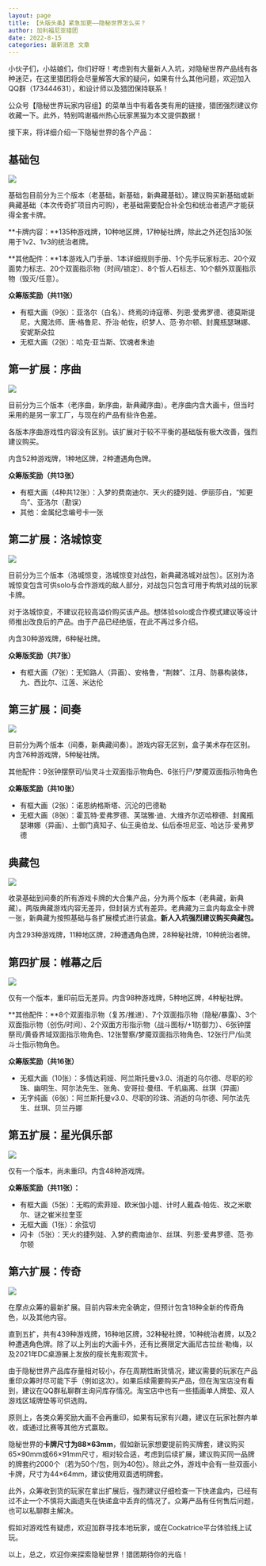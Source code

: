 ```yaml
---
layout: page
title: 【头版头条】紧急加更——隐秘世界怎么买？
author: 加利福尼亚猎团
date: 2022-8-15
categories: 最新消息 文章
---
```


小伙子们，小姑娘们，你们好呀！考虑到有大量新人入坑，对隐秘世界产品线有各种迷茫，在这里猎团将会尽量解答大家的疑问，如果有什么其他问题，欢迎加入QQ群（173444631），和设计师以及猎团保持联系！

公众号【隐秘世界玩家内容组】的菜单当中有着各类有用的链接，猎团强烈建议你收藏一下。此外，特别鸣谢福州热心玩家黑猫为本文提供数据！

接下来，将详细介绍一下隐秘世界的各个产品：

## 基础包

![](/public/image/posts/220815-1.png)

基础包目前分为三个版本（老基础，新基础，新典藏基础）。建议购买新基础或新典藏基础（本次传奇扩项目内可购），老基础需要配合补全包和统治者遗产才能获得全套卡牌。

**卡牌内容：**135种游戏牌，10种地区牌，17种秘社牌，除此之外还包括30张用于1v2、1v3的统治者牌。

**其他配件：**1本游戏入门手册、1本详细规则手册、1个先手玩家标志、20个双面势力标志、20个双面指示物（时间/锁定）、8个哲人石标志、10个额外双面指示物（毁灭/任意）。

**众筹版奖励（共11张）**

- 有框大画（9张）：亚洛尔（白名）、终焉的诗寇蒂、列恩·爱弗罗德、德莫斯提尼，大魔法师、唐·格鲁尼、乔治·帕佐，织梦人、范·弥尔顿、封魔瓶瑟琳娜、安妮斯朵拉
- 无框大画（2张）：哈克·亚当斯、饮魂者朱迪

## 第一扩展：序曲

![](/public/image/posts/220815-2.jpg)

目前分为三个版本（老序曲，新序曲，新典藏序曲）。老序曲内含大画卡，但当时采用的是另一家工厂，与现在的产品有些许色差。

各版本序曲游戏性内容没有区别。该扩展对于较不平衡的基础版有极大改善，强烈建议购买。

内含52种游戏牌，1种地区牌，2种遭遇角色牌。

**众筹版奖励（共13张）**

- 有框大画（4种共12张）：入梦的费南迪尔、天火的捷列娃、伊丽莎白，“知更鸟”、亚洛尔（勘误）
- 其他：金属纪念编号卡一张

## 第二扩展：洛城惊变

![](/public/image/posts/220815-3.jpg)

目前分为三个版本（洛城惊变，洛城惊变对战包，新典藏洛城对战包）。区别为洛城惊变包含可供solo与合作游戏的敌人部分，对战包只包含可用于构筑对战的玩家卡牌。

对于洛城惊变，不建议花较高溢价购买该产品。想体验solo或合作模式建议等设计师推出改良后的产品。由于产品已经绝版，在此不再过多介绍。

内含30种游戏牌，6种秘社牌。

**众筹版奖励（共7张）**

- 有框大画（7张）：无知路人（异画）、安格鲁，“荆棘”、江月、防暴构装体，九、西比尔、江莲、米达伦

## 第三扩展：间奏

![](/public/image/posts/220815-4.jpg)

目前分为两个版本（间奏，新典藏间奏）。游戏内容无区别，盒子美术存在区别。内含76种游戏牌，5种秘社牌。

其他配件：9张钟摆祭司/仙灵斗士双面指示物角色、6张行尸/梦魇双面指示物角色

**众筹版奖励（共10张）**

- 有框大画（2张）：诺恩纳格斯塔、沉沦的巴德勒
- 无框大画（8张）：霍瓦特·爱弗罗德、芙瑞雅·迪、大维齐尔迈哈穆德、封魔瓶瑟琳娜（异画）、土御门真知子、仙王奥伯龙、仙后泰坦尼亚、哈达莎·爱弗罗德

## 典藏包

![](/public/image/posts/220815-5.jpg)

收录基础到间奏的所有游戏卡牌的大合集产品，分为两个版本（老典藏，新典藏）。两版典藏游戏内容无差异，但封装方式有差异。老典藏为三盒内每盒全卡牌一张，新典藏为按照基础与各扩展模式进行装盒。**新人入坑强烈建议购买典藏包。**

内含293种游戏牌，11种地区牌，2种遭遇角色牌，28种秘社牌，10种统治者牌。

## 第四扩展：帷幕之后

![](/public/image/posts/220815-6.jpg)

仅有一个版本，重印前后无差异。内含98种游戏牌，5种地区牌，4种秘社牌。

**其他配件：**8个双面指示物（复苏/推进）、7个双面指示物（隐秘/暴露）、3个双面指示物（创伤/时间）、2个双面方形指示物（战斗图标/+1防御力）、6张钟摆祭司/黄昏界域双面指示物角色、12张警察/梦魇双面指示物角色、12张行尸/仙灵斗士指示物角色。

**众筹版奖励（共16张）**

- 无框大画（10张）：多情达莉娅、阿兰斯托曼v3.0、消逝的乌尔德、尽职的珍珠、幽明生、阿尔法先生、张角、安哥拉·曼纽、千机庙离、丝琪（异画）
- 无字纯画（6张）：阿兰斯托曼v3.0、尽职的珍珠、消逝的乌尔德、阿尔法先生、丝琪、贝兰丹娜

## 第五扩展：星光俱乐部

![](/public/image/posts/220815-7.jpg)

仅有一个版本，尚未重印。内含48种游戏牌。

**众筹版奖励（共11张）：**

- 有框大画（5张）：无暇的索菲娅、欧米伽小姐、计时人戴森·帕佐、玫之米歇尔、谜之崔米拉奎亚
- 无框大画（1张）：余弦切
- 闪卡（5张）：天火的捷列娃、入梦的费南迪尔、丝琪、列恩·爱弗罗德、范·弥尔顿

## 第六扩展：传奇

![](/public/image/posts/220815-8.jpg)

在摩点众筹的最新扩展。目前内容未完全确定，但预计包含18种全新的传奇角色，以及其他内容。

直到五扩，共有439种游戏牌，16种地区牌，32种秘社牌，10种统治者牌，以及2种遭遇角色牌。除了以上列出的大画卡外，还有比赛限定大画尼古拉丝·勒梅，以及2021年DC桌游展上发放的瘦长鬼影观赏卡。

由于隐秘世界产品库存量相对较小，存在周期性断货情况，建议需要的玩家在产品重印众筹时尽可能下手（例如这次）。如果后续需要购买产品，但在淘宝店没有看到，建议在QQ群私聊群主询问库存情况。淘宝店中也有一些插画单人牌垫、双人游戏区域牌垫等可供选购。

原则上，各类众筹奖励大画不会再重印，如果有玩家有兴趣，建议在玩家社群内单收，或通过比赛等其他方式赢取。

隐秘世界的**卡牌尺寸为88×63mm**，假如新玩家想要提前购买牌套，建议购买65×90mm或66×91mm尺寸，相对较合适，考虑到后续扩展，建议购买同一品牌的牌套约2000个（若为50个/包，则为40包）。除此之外，游戏中会有一些双面小卡牌，尺寸为44×64mm，建议使用双面透明牌套。

此外，众筹收到货的玩家在拿出扩展后，强烈建议仔细检查一下快递盒内，已经有过不止一个不慎将大画遗失在快递盒中丢弃的情况了。众筹产品有任何售后问题，也可以私聊群主解决。

假如对游戏性有疑虑，欢迎加群寻找本地玩家，或在Cockatrice平台体验线上试玩。

以上，总之，欢迎你来探索隐秘世界！猎团期待你的光临！
